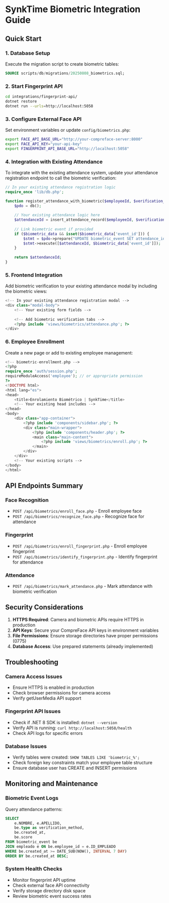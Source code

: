 # SynkTime Biometric Integration Guide

## Quick Start

### 1. Database Setup
Execute the migration script to create biometric tables:
```sql
SOURCE scripts/db/migrations/20250808_biometrics.sql;
```

### 2. Start Fingerprint API
```bash
cd integrations/fingerprint-api/
dotnet restore
dotnet run --urls=http://localhost:5058
```

### 3. Configure External Face API
Set environment variables or update `config/biometrics.php`:
```bash
export FACE_API_BASE_URL="http://your-compreface-server:8000"
export FACE_API_KEY="your-api-key"
export FINGERPRINT_API_BASE_URL="http://localhost:5058"
```

### 4. Integration with Existing Attendance

To integrate with the existing attendance system, update your attendance registration endpoint to call the biometric verification:

```php
// In your existing attendance registration logic
require_once 'lib/db.php';

function register_attendance_with_biometric($employeeId, $verification_method = 'traditional', $biometric_data = null) {
    $pdo = db();
    
    // Your existing attendance logic here
    $attendanceId = insert_attendance_record($employeeId, $verification_method);
    
    // Link biometric event if provided
    if ($biometric_data && isset($biometric_data['event_id'])) {
        $stmt = $pdo->prepare("UPDATE biometric_event SET attendance_id = ? WHERE id = ?");
        $stmt->execute([$attendanceId, $biometric_data['event_id']]);
    }
    
    return $attendanceId;
}
```

### 5. Frontend Integration

Add biometric verification to your existing attendance modal by including the biometric views:

```php
<!-- In your existing attendance registration modal -->
<div class="modal-body">
    <!-- Your existing form fields -->
    
    <!-- Add biometric verification tabs -->
    <?php include 'views/biometrics/attendance.php'; ?>
</div>
```

### 6. Employee Enrollment

Create a new page or add to existing employee management:

```php
<!-- biometric-enrollment.php -->
<?php
require_once 'auth/session.php';
requireModuleAccess('employee'); // or appropriate permission
?>
<!DOCTYPE html>
<html lang="es">
<head>
    <title>Enrolamiento Biométrico | SynkTime</title>
    <!-- Your existing head includes -->
</head>
<body>
    <div class="app-container">
        <?php include 'components/sidebar.php'; ?>
        <div class="main-wrapper">
            <?php include 'components/header.php'; ?>
            <main class="main-content">
                <?php include 'views/biometrics/enroll.php'; ?>
            </main>
        </div>
    </div>
    <!-- Your existing scripts -->
</body>
</html>
```

## API Endpoints Summary

### Face Recognition
- `POST /api/biometrics/enroll_face.php` - Enroll employee face
- `POST /api/biometrics/recognize_face.php` - Recognize face for attendance

### Fingerprint
- `POST /api/biometrics/enroll_fingerprint.php` - Enroll employee fingerprint  
- `POST /api/biometrics/identify_fingerprint.php` - Identify fingerprint for attendance

### Attendance
- `POST /api/biometrics/mark_attendance.php` - Mark attendance with biometric verification

## Security Considerations

1. **HTTPS Required**: Camera and biometric APIs require HTTPS in production
2. **API Keys**: Secure your CompreFace API keys in environment variables
3. **File Permissions**: Ensure storage directories have proper permissions (0775)
4. **Database Access**: Use prepared statements (already implemented)

## Troubleshooting

### Camera Access Issues
- Ensure HTTPS is enabled in production
- Check browser permissions for camera access
- Verify getUserMedia API support

### Fingerprint API Issues
- Check if .NET 8 SDK is installed: `dotnet --version`
- Verify API is running: `curl http://localhost:5058/health`
- Check API logs for specific errors

### Database Issues
- Verify tables were created: `SHOW TABLES LIKE 'biometric_%';`
- Check foreign key constraints match your employee table structure
- Ensure database user has CREATE and INSERT permissions

## Monitoring and Maintenance

### Biometric Event Logs
Query attendance patterns:
```sql
SELECT 
    e.NOMBRE, e.APELLIDO,
    be.type as verification_method,
    be.created_at,
    be.score
FROM biometric_event be
JOIN empleado e ON be.employee_id = e.ID_EMPLEADO
WHERE be.created_at >= DATE_SUB(NOW(), INTERVAL 7 DAY)
ORDER BY be.created_at DESC;
```

### System Health Checks
- Monitor fingerprint API uptime
- Check external face API connectivity
- Verify storage directory disk space
- Review biometric event success rates